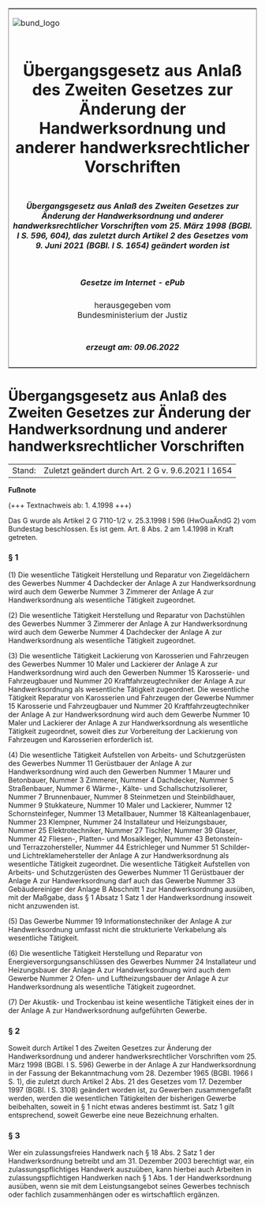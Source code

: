 <span id="DECKBLATT.html"></span>

<table border="0" frame="border" width="100%">

<tr valign="top">

<td align="left">

![bund\_logo](BfJ_2021_Web_de_de.gif)

</td>

<td align="right">

 

</td>

</tr>

<tr align="center" valign="middle">

<td colspan="2">

# Übergangsgesetz aus Anlaß des Zweiten Gesetzes zur Änderung der Handwerksordnung und anderer handwerksrechtlicher Vorschriften

</td>

</tr>

<tr align="center" valign="middle">

<td colspan="2">

##### Übergangsgesetz aus Anlaß des Zweiten Gesetzes zur Änderung der Handwerksordnung und anderer handwerksrechtlicher Vorschriften vom 25. März 1998 (BGBl. I S. 596, 604), das zuletzt durch Artikel 2 des Gesetzes vom 9. Juni 2021 (BGBl. I S. 1654) geändert worden ist

</td>

</tr>

<tr align="center" valign="middle">

<td colspan="2">

  
  

##### Gesetze im Internet - ePub  
  
herausgegeben vom  
Bundesministerium der Justiz

</td>

</tr>

<tr align="center" valign="bottom">

<td colspan="2">

  
  

##### erzeugt am: 09.06.2022

</td>

</tr>

</table>

<span id="BJNR060400998.html"></span>

# Übergangsgesetz aus Anlaß des Zweiten Gesetzes zur Änderung der Handwerksordnung und anderer handwerksrechtlicher Vorschriften

<div>

<div class="jnhtml">

|        |                                                    |
| ------ | -------------------------------------------------- |
| Stand: | Zuletzt geändert durch Art. 2 G v. 9.6.2021 I 1654 |

</div>

</div>

<div>

  
**Fußnote**

<div class="jnhtml">

<div>

<div class="jurAbsatz">

(+++ Textnachweis ab: 1. 4.1998 +++)

</div>

<div class="jurAbsatz">

  
Das G wurde als Artikel 2 G 7110-1/2 v. 25.3.1998 I 596 (HwOuaÄndG 2)
vom Bundestag beschlossen. Es ist gem. Art. 8 Abs. 2 am 1.4.1998 in
Kraft getreten.

</div>

</div>

</div>

</div>

<span id="BJNR060400998BJNE000103116.html"></span>

### § 1  

<div>

<div class="jnhtml">

<div>

<div class="jurAbsatz">

(1) Die wesentliche Tätigkeit Herstellung und Reparatur von
Ziegeldächern des Gewerbes Nummer 4 Dachdecker der Anlage A zur
Handwerksordnung wird auch dem Gewerbe Nummer 3 Zimmerer der Anlage A
zur Handwerksordnung als wesentliche Tätigkeit zugeordnet.

</div>

<div class="jurAbsatz">

(2) Die wesentliche Tätigkeit Herstellung und Reparatur von Dachstühlen
des Gewerbes Nummer 3 Zimmerer der Anlage A zur Handwerksordnung wird
auch dem Gewerbe Nummer 4 Dachdecker der Anlage A zur Handwerksordnung
als wesentliche Tätigkeit zugeordnet.

</div>

<div class="jurAbsatz">

(3) Die wesentliche Tätigkeit Lackierung von Karosserien und Fahrzeugen
des Gewerbes Nummer 10 Maler und Lackierer der Anlage A zur
Handwerksordnung wird auch den Gewerben Nummer 15 Karosserie- und
Fahrzeugbauer und Nummer 20 Kraftfahrzeugtechniker der Anlage A zur
Handwerksordnung als wesentliche Tätigkeit zugeordnet. Die wesentliche
Tätigkeit Reparatur von Karosserien und Fahrzeugen der Gewerbe Nummer
15 Karosserie und Fahrzeugbauer und Nummer 20 Kraftfahrzeugtechniker der
Anlage A zur Handwerksordnung wird auch dem Gewerbe Nummer 10 Maler und
Lackierer der Anlage A zur Handwerksordnung als wesentliche Tätigkeit
zugeordnet, soweit dies zur Vorbereitung der Lackierung von Fahrzeugen
und Karosserien erforderlich ist.

</div>

<div class="jurAbsatz">

(4) Die wesentliche Tätigkeit Aufstellen von Arbeits- und Schutzgerüsten
des Gewerbes Nummer 11 Gerüstbauer der Anlage A zur Handwerksordnung
wird auch den Gewerben Nummer 1 Maurer und Betonbauer, Nummer 3
Zimmerer, Nummer 4 Dachdecker, Nummer 5 Straßenbauer, Nummer 6 Wärme-,
Kälte- und Schallschutzisolierer, Nummer 7 Brunnenbauer, Nummer 8
Steinmetzen und Steinbildhauer, Nummer 9 Stukkateure, Nummer 10 Maler
und Lackierer, Nummer 12 Schornsteinfeger, Nummer 13 Metallbauer, Nummer
18 Kälteanlagenbauer, Nummer 23 Klempner, Nummer 24 Installateur und
Heizungsbauer, Nummer 25 Elektrotechniker, Nummer 27 Tischler, Nummer 39
Glaser, Nummer 42 Fliesen-, Platten- und Mosaikleger, Nummer 43
Betonstein- und Terrazzohersteller, Nummer 44 Estrichleger und Nummer 51
Schilder- und Lichtreklamehersteller der Anlage A zur Handwerksordnung
als wesentliche Tätigkeit zugeordnet. Die wesentliche Tätigkeit
Aufstellen von Arbeits- und Schutzgerüsten des Gewerbes Nummer 11
Gerüstbauer der Anlage A zur Handwerksordnung darf auch das Gewerbe
Nummer 33 Gebäudereiniger der Anlage B Abschnitt 1 zur Handwerksordnung
ausüben, mit der Maßgabe, dass § 1 Absatz 1 Satz 1 der Handwerksordnung
insoweit nicht anzuwenden ist.

</div>

<div class="jurAbsatz">

(5) Das Gewerbe Nummer 19 Informationstechniker der Anlage A zur
Handwerksordnung umfasst nicht die strukturierte Verkabelung als
wesentliche Tätigkeit.

</div>

<div class="jurAbsatz">

(6) Die wesentliche Tätigkeit Herstellung und Reparatur von
Energieversorgungsanschlüssen des Gewerbes Nummer 24 Installateur und
Heizungsbauer der Anlage A zur Handwerksordnung wird auch dem Gewerbe
Nummer 2 Ofen- und Luftheizungsbauer der Anlage A zur Handwerksordnung
als wesentliche Tätigkeit zugeordnet.

</div>

<div class="jurAbsatz">

(7) Der Akustik- und Trockenbau ist keine wesentliche Tätigkeit eines
der in der Anlage A zur Handwerksordnung aufgeführten Gewerbe.

</div>

</div>

</div>

</div>

<span id="BJNR060400998BJNE000200305.html"></span>

### § 2  

<div>

<div class="jnhtml">

<div>

<div class="jurAbsatz">

Soweit durch Artikel 1 des Zweiten Gesetzes zur Änderung der
Handwerksordnung und anderer handwerksrechtlicher Vorschriften vom 25.
März 1998 (BGBl. I S. 596) Gewerbe in der Anlage A zur Handwerksordnung
in der Fassung der Bekanntmachung vom 28. Dezember 1965 (BGBl. 1966 I S.
1), die zuletzt durch Artikel 2 Abs. 21 des Gesetzes vom 17. Dezember
1997 (BGBl. I S. 3108) geändert worden ist, zu Gewerben zusammengefaßt
werden, werden die wesentlichen Tätigkeiten der bisherigen Gewerbe
beibehalten, soweit in § 1 nicht etwas anderes bestimmt ist. Satz 1 gilt
entsprechend, soweit Gewerbe eine neue Bezeichnung erhalten.

</div>

</div>

</div>

</div>

<span id="BJNR060400998BJNE000300377.html"></span>

### § 3  

<div>

<div class="jnhtml">

<div>

<div class="jurAbsatz">

Wer ein zulassungsfreies Handwerk nach § 18 Abs. 2 Satz 1 der
Handwerksordnung betreibt und am 31. Dezember 2003 berechtigt war, ein
zulassungspflichtiges Handwerk auszuüben, kann hierbei auch Arbeiten in
zulassungspflichtigen Handwerken nach § 1 Abs. 1 der Handwerksordnung
ausüben, wenn sie mit dem Leistungsangebot seines Gewerbes technisch
oder fachlich zusammenhängen oder es wirtschaftlich ergänzen.

</div>

</div>

</div>

</div>
